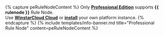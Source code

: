 {% capture peRuleNodeContent %}
Only [**Professional Edition**](/products/winstarcloud-pe/) supports **{{ rulenode }}** Rule Node.<br>
Use [**WinstarCloud Cloud**](https://winstarcloud.cloud/signup) or [**install**](/docs/user-guide/install/pe/installation-options/) your own platform instance.
{% endcapture %}
{% include templates/info-banner.md title="Professional Rule Node" content=peRuleNodeContent %}
